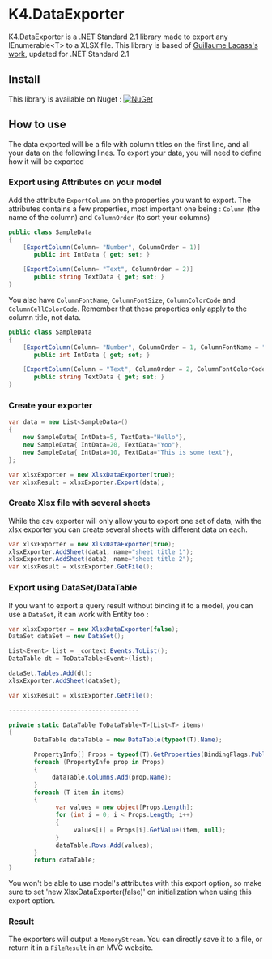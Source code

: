 # K4.DataExporter
K4.DataExporter is a .NET Standard 2.1 library made to export any IEnumerable&lt;T> to a XLSX file.
This library is based of [Guillaume Lacasa's work](https://github.com/pericia/Pericia.DataExport), updated for .NET Standard 2.1

## Install 

This library is available on Nuget : [![NuGet](https://img.shields.io/nuget/v/K4.DataExporter.svg)](https://www.nuget.org/packages/K4.DataExporter/)

## How to use

The data exported will be a file with column titles on the first line, and all your data on the following lines.
To export your data, you will need to define how it will be exported

### Export using Attributes on your model

Add the attribute `ExportColumn` on the properties you want to export. The attributes contains a few properties, most important one being : `Column` (the name of the column) and `ColumnOrder` (to sort your columns)
```cs
public class SampleData
{
    [ExportColumn(Column= "Number", ColumnOrder = 1)]
       public int IntData { get; set; }

    [ExportColumn(Column= "Text", ColumnOrder = 2)]
       public string TextData { get; set; }
}
```
You also have `ColumnFontName`, `ColumnFontSize`, `ColumnColorCode` and `ColumnCellColorCode`. Remember that these properties only apply to the column title, not data.
```cs
public class SampleData
{
    [ExportColumn(Column= "Number", ColumnOrder = 1, ColumnFontName = "Verdana", ColumnFontColorCode = "FFFFFF", ColumnFontSize = 15, ColumnCellColorCode = "000000")]
       public int IntData { get; set; }

    [ExportColumn(Column = "Text", ColumnOrder = 2, ColumnFontColorCode = "00FF00", ColumnFontSize = 20)]
       public string TextData { get; set; }
}
```
### Create your exporter

```cs
var data = new List<SampleData>()
{
    new SampleData{ IntData=5, TextData="Hello"},
    new SampleData{ IntData=20, TextData="Yoo"},
    new SampleData{ IntData=10, TextData="This is some text"},
};

var xlsxExporter = new XlsxDataExporter(true);
var xlsxResult = xlsxExporter.Export(data);
```
### Create Xlsx file with several sheets

While the csv exporter will only allow you to export one set of data, with the xlsx exporter you can create several sheets with different data on each.
```cs
var xlsxExporter = new XlsxDataExporter(true);
xlsxExporter.AddSheet(data1, name="sheet title 1");
xlsxExporter.AddSheet(data2, name="sheet title 2");
var xlsxResult = xlsxExporter.GetFile();
```

### Export using DataSet/DataTable

If you want to export a query result without binding it to a model, you can use a `DataSet`, it can work with Entity too :
```cs
var xlsxExporter = new XlsxDataExporter(false);
DataSet dataSet = new DataSet();

List<Event> list = _context.Events.ToList();
DataTable dt = ToDataTable<Event>(list);

dataSet.Tables.Add(dt);
xlsxExporter.AddSheet(dataSet);

var xlsxResult = xlsxExporter.GetFile();

------------------------------------

private static DataTable ToDataTable<T>(List<T> items)
{
       DataTable dataTable = new DataTable(typeof(T).Name);

       PropertyInfo[] Props = typeof(T).GetProperties(BindingFlags.Public | BindingFlags.Instance);
       foreach (PropertyInfo prop in Props)
       {
            dataTable.Columns.Add(prop.Name);
       }
       foreach (T item in items)
       {
             var values = new object[Props.Length];
             for (int i = 0; i < Props.Length; i++)
             {
                  values[i] = Props[i].GetValue(item, null);
             }
             dataTable.Rows.Add(values);
       }
       return dataTable;
}
```

You won't be able to use model's attributes with this export option, so make sure to set 'new XlsxDataExporter(false)'  on initialization when using this export option.

### Result

The exporters will output a `MemoryStream`. You can directly save it to a file, or return it in a `FileResult` in an MVC website.
